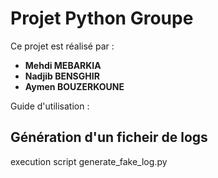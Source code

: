 # Projet Python Groupe

Ce projet est réalisé par :

- **Mehdi MEBARKIA**
- **Nadjib BENSGHIR**
- **Aymen BOUZERKOUNE**

Guide d'utilisation : 
## Génération d'un ficheir de logs
execution script generate_fake_log.py
